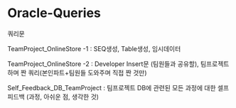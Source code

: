 # Oracle-Queries

쿼리문

TeamProject_OnlineStore -1 : SEQ생성, Table생성, 임시데이터


TeamProject_OnlineStore -2 : Developer Insert문 (팀원들과 공유할), 팀프로젝트 하며 짠 쿼리(본인파트+팀원들 도와주며 직접 짠 것만)


Self_Feedback_DB_TeamProject : 팀프로젝트 DB에 관련된 모든 과정에 대한 셀프 피드백 (과정, 아쉬운 점, 생각한 것)
